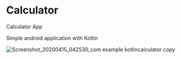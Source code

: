 # Calculator
Calculator App

Simple android application with Kotlin

![Screenshot_20200415_042530_com example kotlincalculator copy](https://user-images.githubusercontent.com/38127295/79392192-498a7a00-7f73-11ea-89a1-846aeca5dc6a.jpg)


